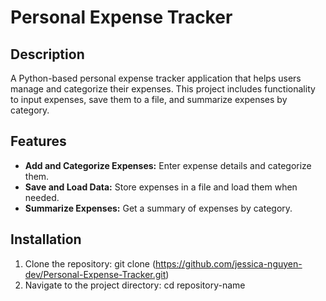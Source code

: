 # Personal Expense Tracker

## Description
A Python-based personal expense tracker application that helps users manage and categorize their expenses. This project includes functionality to input expenses, save them to a file, and summarize expenses by category.

## Features
- **Add and Categorize Expenses:** Enter expense details and categorize them.
- **Save and Load Data:** Store expenses in a file and load them when needed.
- **Summarize Expenses:** Get a summary of expenses by category.

## Installation

1. Clone the repository:
   git clone (https://github.com/jessica-nguyen-dev/Personal-Expense-Tracker.git)
2. Navigate to the project directory:
   cd repository-name
